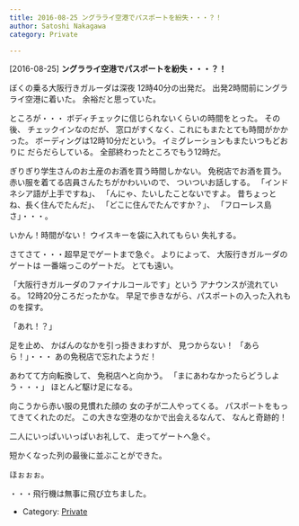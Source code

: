 ```yaml
---
title: 2016-08-25 ングラライ空港でパスポートを紛失・・・？！
author: Satoshi Nakagawa
category: Private

---
```


[2016-08-25] **ングラライ空港でパスポートを紛失・・・？！** 

 ぼくの乗る大阪行きガルーダは深夜
12時40分の出発だ。
出発2時間前にングラライ空港に着いた。
余裕だと思っていた。

 ところが・・・
ボディチェックに信じられないくらいの時間をとった。
その後、
チェックインなのだが、
窓口がすくなく、これにもまたとても時間がかかった。
ボーディングは12時10分だという。
イミグレーションもまたいつもどおりに
だらだらしている。
全部終わったところでもう12時だ。

ぎりぎり学生さんのお土産のお酒を買う時間しかない。
免税店でお酒を買う。
赤い服を着てる店員さんたちがかわいいので、
ついついお話しする。
「インドネシア語が上手ですね」、
「んにゃ、たいしたことないですよ。
昔ちょっとね、長く住んでたんだ」、
「どこに住んでたんですか？」、
「フローレス島さ」・・・。

 いかん！時間がない！
ウイスキーを袋に入れてもらい
失礼する。

 さてさて・・・超早足でゲートまで急ぐ。
よりによって、
大阪行きガルーダのゲートは
一番端っこのゲートだ。
とても遠い。

 「大阪行きガルーダのファイナルコールです」という
アナウンスが流れている。
12時20分ころだったかな。
早足で歩きながら、パスポートの入った入れものを探す。

 「あれ！？」

 足を止め、
かばんのなかを引っ掛きまわすが、
見つからない！
「あらら！」・・・
あの免税店で忘れたようだ！

 あわてて方向転換して、
免税店へと向かう。
「まにあわなかったらどうしよう・・・」
ほとんど駆け足になる。

<!--more-->

 向こうから赤い服の見慣れた顔の
女の子が二人やってくる。
パスポートをもってきてくれたのだ。
この大きな空港のなかで出会えるなんて、
なんと奇跡的！

 二人にいっぱいいっぱいお礼して、
走ってゲートへ急ぐ。

 短かくなった列の最後に並ぶことができた。

 ほぉぉぉ。

 ・・・飛行機は無事に飛び立ちました。

- Category: [Private](https://merapano.github.io/categories.html#Private)

